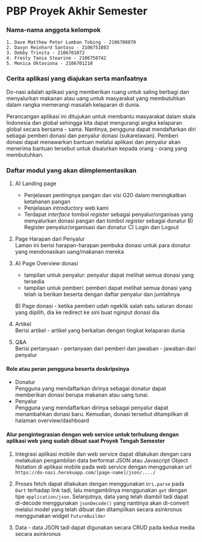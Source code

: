# PBP Proyek Akhir Semester

### Nama-nama anggota kelompok 
```
1. Dave Matthew Peter Lumban Tobing - 2106700870
2. Davyn Reinhard Santoso - 2106751083
3. Debby Trinita - 2106701072
4. Fresty Tania Stearine - 2106750742
5. Monica Oktaviona - 2106701210
```

### Cerita aplikasi yang diajukan serta manfaatnya
Do-nasi adalah aplikasi yang memberikan ruang untuk saling berbagi dan menyalurkan makanan atau uang untuk masyarakat yang membutuhkan dalam rangka memerangi masalah kelaparan di dunia.

Perancangan aplikasi ini ditujukan untuk membantu masyarakat dalam skala Indonesia dan global sehingga kita dapat mengurangi angka kelaparan global secara bersama - sama. Nantinya, pengguna dapat mendaftarkan diri sebagai pemberi donasi dan penyalur donasi (sukarelawan). Pemberi donasi dapat menawarkan bantuan melalui aplikasi dan penyalur akan menerima bantuan tersebut untuk disalurkan kepada orang - orang yang membutuhkan.

### Daftar modul yang akan diimplementasikan
1. A) Landing page
      - Penjelasan pentingnya pangan dan visi G20 dalam meningkatkan ketahanan pangan
      - Penjelasan *introductory* web kami
      - Terdapat *interface* tombol *register* sebagai penyalur/organisas yang menyalurkan donasi pangan dan tombol *register* sebagai donatur
   B) Register penyalur/organisasi dan donatur
   C) Login dan Logout

2. Page Harapan dari Penyalur<br>
   Laman ini berisi harapan-harapan pembuka donasi untuk para donatur yang mendonasikan uang/makanan mereka 

3. A) Page Overview donasi
      - tampilan untuk penyalur: penyalur dapat melihat semua donasi yang tersedia
      - tampilan untuk pemberi: pemberi dapat melihat semua donasi yang telah ia berikan beserta dengan daftar penyalur dan jumlahnya
      
   B) Page donasi
       - ketika pemberi udah ngeklik salah satu saluran donasi yang dipilih, dia ke redirect ke sini buat nginput donasi dia

5. Artikel <br>
   Berisi artikel - artikel yang berkaitan dengan tingkat kelaparan dunia

6. Q&A <br>
   Berisi pertanyaan - pertanyaan dari pemberi dan jawaban - jawaban dari penyalur

#### Role atau peran pengguna beserta deskripsinya 
 - Donatur <br>
   Pengguna yang mendaftarkan dirinya sebagai donatur dapat memberikan donasi berupa makanan atau uang tunai. 
 - Penyalur <br>
   Pengguna yang mendaftarkan dirinya sebagai penyalur dapat menambahkan donasi baru. Kemudian, donasi tersebut ditampilkan di halaman overview/dashboard

#### Alur pengintegrasian dengan web service untuk terhubung dengan aplikasi web yang sudah dibuat saat Proyek Tengah Semester 
1. Integrasi aplikasi mobile dan web service dapat dilakukan dengan cara melakukan pengambilan data berformat JSON atau Javascript Object Notation di aplikasi mobile pada web service dengan menggunakan url `https://do-nasi.herokuapp.com/[page-name]/json/..../`

2. Proses fetch dapat dilakukan dengan menggunakan `Uri.parse` pada `Dart` terhadap link tadi, lalu mengambilnya menggunakan `get` dengan tipe `application/json`. Selanjutnya, data yang telah diambil tadi dapat di-decode menggunakan `jsonDecode()` yang nantinya akan di-convert melalui model yang telah dibuat dan ditampilkan secara asinkronus menggunakan widget `FutureBuilder`

3. Data - data JSON tadi dapat digunakan secara CRUD pada kedua media secara asinkronus